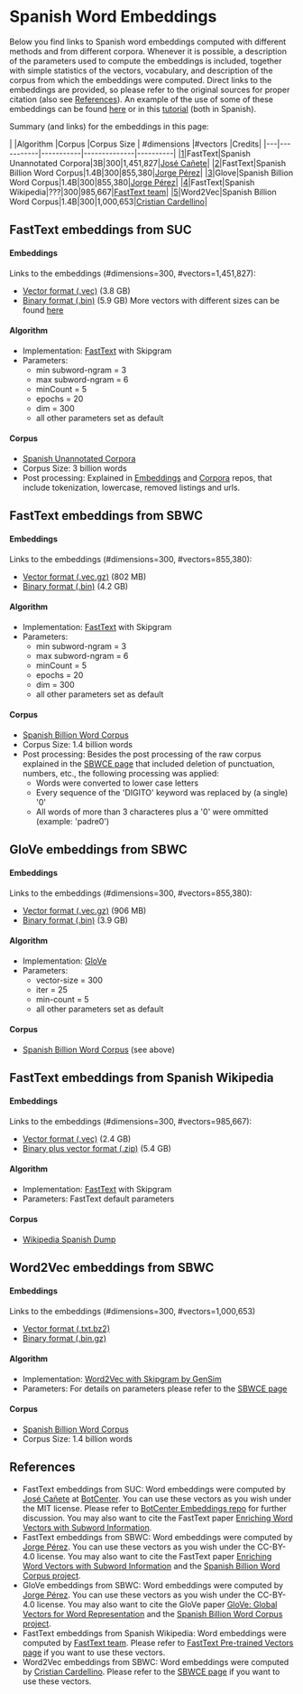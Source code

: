 # Spanish Word Embeddings

Below you find links to Spanish word embeddings computed with different methods and from different corpora. Whenever it is possible, a description of the parameters used to compute the embeddings is included, together with simple statistics of the vectors, vocabulary, and description of the corpus from which the embeddings were computed. Direct links to the embeddings are provided, so please refer to the original sources for proper citation (also see [References](#references)). An example of the use of some of these embeddings can be found [here](examples/Ejemplo_WordVectors.md) or in this [tutorial](https://github.com/mquezada/starsconf2018-word-embeddings) (both in Spanish).

Summary (and links) for the embeddings in this page:

|  |Algorithm  |Corpus     |Corpus Size | #dimensions   |#vectors  |Credits|
|---|-----------|-----------|--------------|----------|
|[1](#fasttext-embeddings-from-suc)|FastText|Spanish Unannotated Corpora|3B|300|1,451,827|[José Cañete](https://github.com/josecannete)|
|[2](#fasttext-embeddings-from-sbwc)|FastText|Spanish Billion Word Corpus|1.4B|300|855,380|[Jorge Pérez](https://github.com/jorgeperezrojas)|
|[3](#glove-embeddings-from-sbwc)|Glove|Spanish Billion Word Corpus|1.4B|300|855,380|[Jorge Pérez](https://github.com/jorgeperezrojas)|
|[4](#fasttext-embeddings-from-spanish-wikipedia)|FastText|Spanish Wikipedia|???|300|985,667|[FastText team](https://github.com/facebookresearch/fastText)|
|[5](#word2vec-embeddings-from-sbwc)|Word2Vec|Spanish Billion Word Corpus|1.4B|300|1,000,653|[Cristian Cardellino](https://github.com/crscardellino)|

## FastText embeddings from SUC

#### Embeddings
Links to the embeddings (#dimensions=300, #vectors=1,451,827):
- [Vector format (.vec)](https://zenodo.org/record/3255001/files/embeddings-new_large-general_3B_fasttext.vec?download=1) (3.8 GB) 
- [Binary format (.bin)](https://zenodo.org/record/3255001/files/embeddings-new_large-general_3B_fasttext.bin?download=1) (5.9 GB)
More vectors with different sizes can be found [here](emb-from-suc.md)

#### Algorithm
- Implementation: [FastText](https://github.com/facebookresearch/fastText) with Skipgram
- Parameters: 
    - min subword-ngram = 3 
    - max subword-ngram = 6
    - minCount = 5
    - epochs = 20
    - dim = 300
    - all other parameters set as default
     
#### Corpus
- [Spanish Unannotated Corpora](https://github.com/josecannete/spanish-corpora)
- Corpus Size: 3 billion words
- Post processing: Explained in [Embeddings](https://github.com/BotCenter/spanishWordEmbeddings) and [Corpora](https://github.com/josecannete/spanish-corpora) repos, that include tokenization, lowercase, removed listings and urls.

## FastText embeddings from SBWC

#### Embeddings
Links to the embeddings (#dimensions=300, #vectors=855,380): 
- [Vector format (.vec.gz)](http://dcc.uchile.cl/~jperez/word-embeddings/fasttext-sbwc.vec.gz) (802 MB) 
- [Binary format (.bin)](http://dcc.uchile.cl/~jperez/word-embeddings/fasttext-sbwc.bin) (4.2 GB)

#### Algorithm
- Implementation: [FastText](https://github.com/facebookresearch/fastText) with Skipgram
- Parameters: 
    - min subword-ngram = 3 
    - max subword-ngram = 6
    - minCount = 5
    - epochs = 20
    - dim = 300
    - all other parameters set as default
     
#### Corpus
- [Spanish Billion Word Corpus](http://crscardellino.github.io/SBWCE/)
- Corpus Size: 1.4 billion words
- Post processing: Besides the post processing of the raw corpus explained in the [SBWCE page](http://crscardellino.github.io/SBWCE/) that included deletion of punctuation, numbers, etc., the following processing was applied:
    - Words were converted to lower case letters
    - Every sequence of the 'DIGITO' keyword was replaced by (a single) '0'
    - All words of more than 3 characteres plus a '0' were ommitted (example: 'padre0')

## GloVe embeddings from SBWC

#### Embeddings
Links to the embeddings (#dimensions=300, #vectors=855,380): 
- [Vector format (.vec.gz)](http://dcc.uchile.cl/~jperez/word-embeddings/glove-sbwc.i25.vec.gz) (906 MB) 
- [Binary format (.bin)](http://dcc.uchile.cl/~jperez/word-embeddings/glove-sbwc.i25.bin) (3.9 GB)

#### Algorithm
- Implementation: [GloVe](https://github.com/stanfordnlp/GloVe)
- Parameters: 
    - vector-size = 300
    - iter = 25
    - min-count = 5
    - all other parameters set as default

#### Corpus
- [Spanish Billion Word Corpus](http://crscardellino.github.io/SBWCE/) (see above)


## FastText embeddings from Spanish Wikipedia 

#### Embeddings
Links to the embeddings (#dimensions=300, #vectors=985,667): 
- [Vector format (.vec)](https://dl.fbaipublicfiles.com/fasttext/vectors-wiki/wiki.es.vec) (2.4 GB) 
- [Binary plus vector format (.zip)](https://dl.fbaipublicfiles.com/fasttext/vectors-wiki/wiki.es.zip) (5.4 GB)

#### Algorithm
- Implementation: [FastText](https://github.com/facebookresearch/fastText) with Skipgram
- Parameters: FastText default parameters
     
#### Corpus
- [Wikipedia Spanish Dump](https://archive.org/details/eswiki-20150105)

## Word2Vec embeddings from SBWC

#### Embeddings
Links to the embeddings (#dimensions=300, #vectors=1,000,653) 
- [Vector format (.txt.bz2)](http://cs.famaf.unc.edu.ar/~ccardellino/SBWCE/SBW-vectors-300-min5.txt.bz2) 
- [Binary format (.bin.gz)](http://cs.famaf.unc.edu.ar/~ccardellino/SBWCE/SBW-vectors-300-min5.bin.gz) 

#### Algorithm
- Implementation: [Word2Vec with Skipgram by GenSim](https://radimrehurek.com/gensim/models/word2vec.html) 
- Parameters: For details on parameters please refer to the [SBWCE page](http://crscardellino.github.io/SBWCE/)
     
#### Corpus
- [Spanish Billion Word Corpus](http://crscardellino.github.io/SBWCE/) 
- Corpus Size: 1.4 billion words


## References

- FastText embeddings from SUC: Word embeddings were computed by [José Cañete](https://github.com/josecannete) at [BotCenter](https://github.com/BotCenter). You can use these vectors as you wish under the MIT license. Please refer to [BotCenter Embeddings repo](https://github.com/BotCenter/spanishWordEmbeddings) for further discussion. You may also want to cite the FastText paper [Enriching Word Vectors with Subword Information](https://arxiv.org/abs/1607.04606).
- FastText embeddings from SBWC: Word embeddings were computed by [Jorge Pérez](https://github.com/jorgeperezrojas). You can use these vectors as you wish under the CC-BY-4.0 license. You may also want to cite the FastText paper [Enriching Word Vectors with Subword Information](https://arxiv.org/abs/1607.04606) and the [Spanish Billion Word Corpus project](http://crscardellino.github.io/SBWCE/). 
- GloVe embeddings from SBWC: Word embeddings were computed by [Jorge Pérez](https://github.com/jorgeperezrojas). You can use these vectors as you wish under the CC-BY-4.0 license. You may also want to cite the GloVe paper [GloVe: Global Vectors for Word Representation](https://nlp.stanford.edu/pubs/glove.pdf) and the [Spanish Billion Word Corpus project](http://crscardellino.github.io/SBWCE/).
- FastText embeddings from Spanish Wikipedia: Word embeddings were computed by [FastText team](https://github.com/facebookresearch/fastText).
Please refer to [FastText Pre-trained Vectors page](https://github.com/facebookresearch/fastText/blob/master/docs/pretrained-vectors.md) if you want to use these vectors.
- Word2Vec embeddings from SBWC: Word embeddings were computed by [Cristian Cardellino](https://github.com/crscardellino). Please refer to the [SBWCE page](http://crscardellino.github.io/SBWCE/) if you want to use these vectors.
